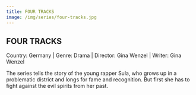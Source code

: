 ```yaml
---
title: FOUR TRACKS
image: /img/series/four-tracks.jpg
---
```


## FOUR TRACKS

Country: Germany | Genre: Drama | Director: Gina Wenzel | Writer: Gina Wenzel

The series tells the story of the young rapper Sula, who grows up in a problematic district and longs for fame and recognition. But first she has to fight against the evil spirits from her past.
